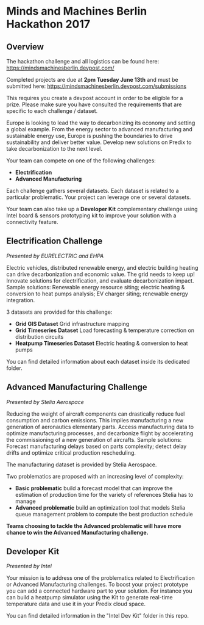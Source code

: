 # Minds and Machines Berlin Hackathon 2017

## Overview
The hackathon challenge and all logistics can be found here: https://mindsmachinesberlin.devpost.com/

Completed projects are due at **2pm Tuesday June 13th** and must be submitted here: https://mindsmachinesberlin.devpost.com/submissions

This requires you create a devpost account in order to be eligible for a prize. Please make sure you have consulted the requirements that are specific to each challenge / dataset.

Europe is looking to lead the way to decarbonizing its economy and setting a global example. From the energy sector to advanced manufacturing and sustainable energy use, Europe is pushing the boundaries to drive sustainability and deliver better value. Develop new solutions on Predix to take decarbonization to the next level.

Your team can compete on one of the following challenges:
- **Electrification**
- **Advanced Manufacturing**

Each challenge gathers several datasets. Each dataset is related to a particular problematic. Your project can leverage one or several datasets.

Your team can also take up a **Developer Kit** complementary challenge using Intel board & sensors prototyping kit to improve your solution with a connectivity feature.

## Electrification Challenge

*Presented by EURELECTRIC and EHPA*

Electric vehicles, distributed renewable energy, and electric building heating can drive decarbonization and economic value.  The grid needs to keep up!  Innovate solutions for electrification, and evaluate decarbonization impact. Sample solutions: Renewable energy resource siting; electric heating & conversion to heat pumps analysis; EV charger siting; renewable energy integration.

3 datasets are provided for this challenge:

- **Grid GIS Dataset** Grid infrastructure mapping
- **Grid Timeseries Dataset** Load forecasting & temperature correction on distribution circuits
- **Heatpump Timeseries Dataset** Electric heating & conversion to heat pumps

You can find detailed information about each dataset inside its dedicated folder.

## Advanced Manufacturing Challenge

*Presented by Stelia Aerospace*

Reducing the weight of aircraft components can drastically reduce fuel consumption and carbon emissions. This implies manufacturing a new generation of aeronautics elementary parts. Access manufacturing data to optimize manufacturing processes, and decarbonize flight by accelerating the commissioning of a new generation of aircrafts. Sample solutions: Forecast manufacturing delays based on parts complexity; detect delay drifts and optimize critical production rescheduling.

The manufacturing dataset is provided by Stelia Aerospace.

Two problematics are proposed with an increasing level of complexity:
- **Basic problematic** build a forecast model that can improve the estimation of production time for the variety of references Stelia has to manage
- **Advanced problematic** build an optimization tool that models Stelia queue management problem to compute the best production schedule

**Teams choosing to tackle the Advanced problematic will have more chance to win the Advanced Manufacturing challenge.**

## Developer Kit

*Presented by Intel*

Your mission is to address one of the problematics related to Electrification or Advanced Manufacturing challenges. To boost your project prototype you can add a connected hardware part to your solution. For instance you can build a heatpump simulator using the Kit to generate real-time temperature data and use it in your Predix cloud space.

You can find detailed information in the "Intel Dev Kit" folder in this repo.
